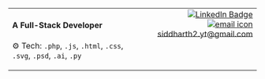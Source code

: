 <table width="100%">
  <tr>
    <td align="left" valign="top">
      <h4>A Full-Stack Developer</h4>
      <p>⚙️ Tech: <code>.php</code>, <code>.js</code>, <code>.html</code>, <code>.css</code>, <code>.svg</code>, <code>.psd</code>, <code>.ai</code>, <code>.py</code></p>
    </td>
    <td align="right" valign="top">
      <a href="https://www.linkedin.com/in/siddharthprabhakar-tech/" target="_blank">
        <img src="https://img.shields.io/badge/Connect_on_LinkedIn-0A66C2?style=for-the-badge&logo=linkedin&logoColor=white" alt="LinkedIn Badge"/>
      </a>
      <br>
      <a href="mailto:siddharth2.yt@gmail.com">
        <img src="https://img.icons8.com/color/24/000000/gmail-new.png" alt="email icon" style="vertical-align:middle;"/>
        <span style="vertical-align:middle;">siddharth2.yt@gmail.com</span>
      </a>
    </td>
  </tr>
</table>
